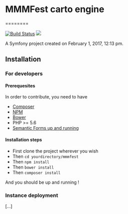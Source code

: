 # MMMFest carto engine 
========

[![Build Status](https://travis-ci.org/assemblee-virtuelle/mmmfest.svg?branch=master)](https://travis-ci.org/assemblee-virtuelle/mmmfest) <a href="https://codeclimate.com/github/assemblee-virtuelle/mmmfest"><img src="https://codeclimate.com/github/assemblee-virtuelle/mmmfest/badges/gpa.svg" /></a>

A Symfony project created on February 1, 2017, 12:13 pm.

## Installation

### For developers

#### Prerequesites 

In order to contribute, you need to have 
- [Composer](https://getcomposer.org "Composer")
- [NPM](https://www.npmjs.com/ "NPM")
- [Bower](https://bower.io/ "Bower")
- PHP >= 5.6
- [Semantic Forms up and running](https://github.com/jmvanel/semantic_forms/wiki/User_manual
 "Bower")
 
#### Installation steps

- First clone the project wherever you wish
- Then `cd yourdirectory/mmmfest`
- Then `npm install`
- Then `bower install`
- Then `composer install`

And you should be up and running !

### Instance deployment

[...]

